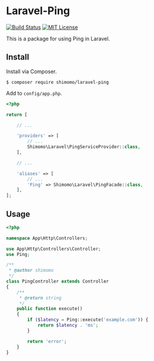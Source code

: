 # Laravel-Ping

[![Build Status](https://circleci.com/gh/shimomo/laravel-ping.svg?style=shield&circle-token=42b5e80c5bd62704305421ddc8c29900acfd952d)](https://circleci.com/gh/shimomo/laravel-ping)
[![MIT License](http://img.shields.io/badge/license-MIT-brightgreen.svg?style=flat)](LICENSE)

This is a package for using Ping in Laravel.

## Install
Install via Composer.
```
$ composer require shimomo/laravel-ping
```

Add to ```config/app.php```.
```php
<?php

return [

    // ...

    'providers' => [
        // ...
        Shimomo\Laravel\PingServiceProvider::class,
    ],

    // ...

    'aliases' => [
        // ...
        'Ping' => Shimomo\Laravel\PingFacade::class,
    ],
];
```

## Usage
```php
<?php

namespace App\Http\Controllers;

use App\Http\Controllers\Controller;
use Ping;

/**
 * @author shimomo
 */
class PingController extends Controller
{
    /**
     * @return string
     */
    public function execute()
    {
        if ($latency = Ping::execute('example.com')) {
            return $latency . 'ms';
        }

        return 'error';
    }
}
```
